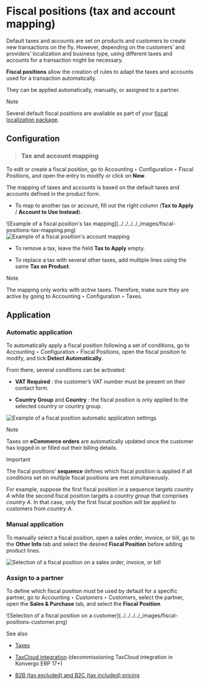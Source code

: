 # Fiscal positions (tax and account mapping)

Default taxes and accounts are set on products and customers to create new
transactions on the fly. However, depending on the customers’ and providers’
localization and business type, using different taxes and accounts for a
transaction might be necessary.

**Fiscal positions** allow the creation of rules to adapt the taxes and
accounts used for a transaction automatically.

They can be applied automatically, manually, or assigned to a partner.

<div class="alert alert-primary">
<p class="alert-title">
Note</p><p>Several default fiscal positions are available as part of your <a href="../../fiscal_localizations#fiscal-localizations-packages"><span class="std std-ref">fiscal localization
package</span></a>.</p>
</div>

## Configuration

> ### Tax and account mapping

To edit or create a fiscal position, go to Accounting ‣ Configuration ‣ Fiscal
Positions, and open the entry to modify or click on **New**.

The mapping of taxes and accounts is based on the default taxes and accounts
defined in the product form.

  * To map to another tax or account, fill out the right column (**Tax to Apply** / **Account to Use Instead**).

![Example of a fiscal position's tax mapping](../../../../_images/fiscal-
positions-tax-mapping.png) ![Example of a fiscal position's account
mapping](../../../../_images/fiscal-positions-account-mapping.png)

  * To remove a tax, leave the field **Tax to Apply** empty.

  * To replace a tax with several other taxes, add multiple lines using the same **Tax on Product**.

<div class="alert alert-primary">
<p class="alert-title">
Note</p><p>The mapping only works with <em>active</em> taxes. Therefore, make sure they are active by going to
Accounting ‣ Configuration ‣ Taxes.</p>
</div>

## Application

### Automatic application

To automatically apply a fiscal position following a set of conditions, go to
Accounting ‣ Configuration ‣ Fiscal Positions, open the fiscal position to
modify, and tick **Detect Automatically**.

From there, several conditions can be activated:

  * **VAT Required** : the customer’s VAT number must be present on their contact form.

  * **Country Group** and **Country** : the fiscal position is only applied to the selected country or country group.

![Example of a fiscal position automatic application
settings](../../../../_images/fiscal-positions-automatic.png)
<div class="alert alert-primary">
<p class="alert-title">
Note</p><p>Taxes on <b>eCommerce orders</b> are automatically updated once the customer has logged in or filled
out their billing details.</p>
</div> <div class="alert alert-warning">
<p class="alert-title">
Important</p><p>The fiscal positions’ <b>sequence</b> defines which fiscal position is applied if all conditions
set on multiple fiscal positions are met simultaneously.</p>
<p>For example, suppose the first fiscal position in a sequence targets <em>country A</em> while the second
fiscal position targets a <em>country group</em> that comprises <em>country A</em>. In that case, only the
first fiscal position will be applied to customers from <em>country A</em>.</p>
</div>

### Manual application

To manually select a fiscal position, open a sales order, invoice, or bill, go
to the **Other Info** tab and select the desired **Fiscal Position** before
adding product lines.

![Selection of a fiscal position on a sales order, invoice, or
bill](../../../../_images/fiscal-positions-manual.png)

### Assign to a partner

To define which fiscal position must be used by default for a specific
partner, go to Accounting ‣ Customers ‣ Customers, select the partner, open
the **Sales & Purchase** tab, and select the **Fiscal Position**.

![Selection of a fiscal position on a customer](../../../../_images/fiscal-
positions-customer.png) <div class="alert alert-secondary">
<p class="alert-title">
See also</p><ul>
<li><p><a href="../taxes">Taxes</a></p></li>
<li><p><a href="taxcloud">TaxCloud integration</a> (decommissioning TaxCloud integration in Konvergo ERP 17+)</p></li>
<li><p><a href="B2B_B2C">B2B (tax excluded) and B2C (tax included) pricing</a></p></li>
</ul>
</div>

